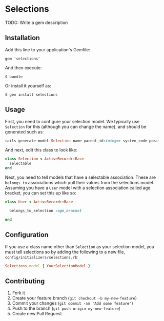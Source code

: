 # Selections

TODO: Write a gem description

## Installation

Add this line to your application's Gemfile:

    gem 'selections'

And then execute:

    $ bundle

Or install it yourself as:

    $ gem install selections

## Usage

First, you need to configure your selection model. We typically use `Selection` for this (although you
can change the name), and should be generated such as:

```ruby
rails generate model Selection name parent_id:integer system_code position_value:integer is_default:boolean is_system:boolean archived_at:datetime
```

And next, edit this class to look like:

```ruby
class Selection < ActiveRecord::Base
  selectable
end
```

Next, you need to tell models that have a selectable association. These are `belongs_to` associations
which pull their values from the selections model. Assuming you have a `User` model with a selection association
called age bracket, you can set this up like so:

```ruby
class User < ActiveRecord::Base

  belongs_to_selection :age_bracket

end
```

## Configuration

If you use a class name other than `Selection` as your selection model, you must
tell selections so by adding the following to a new file, `config/initializers/selections.rb`:

```ruby
Selections.model { YourSelectionModel }
```

## Contributing

1. Fork it
2. Create your feature branch (`git checkout -b my-new-feature`)
3. Commit your changes (`git commit -am 'Add some feature'`)
4. Push to the branch (`git push origin my-new-feature`)
5. Create new Pull Request
